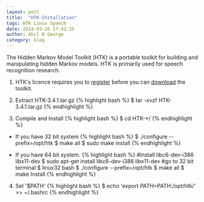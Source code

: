 ```yaml
---
layout: post
title:  "HTK-Installation"
tags: HTK Linux Speech
date: 2014-03-26 17:41:25
author: Abil N George
category: blog
---
```


The Hidden Markov Model Toolkit (HTK) is a portable toolkit for building and manipulating hidden Markov models. HTK is primarily used for speech recognition research.


1.	HTK's licence requires you to [register](http://htk.eng.cam.ac.uk/register.shtml) before you can [download](http://htk.eng.cam.ac.uk/download.shtml) the toolkit.

2. Extract HTK-3.4.1.tar.gz {% highlight bash %}
$ tar -xvzf HTK-3.4.1.tar.gz
{% endhighlight %}

3. Compile and Install {% highlight bash %}
$ cd HTK-*/
{% endhighlight %}

 * If you have 32 bit system {% highlight bash %}
 $ ./configure --prefix=/opt/htk
 $ make all
 $ sudo make install
{% endhighlight %}

 * If you have 64 bit system. {% highlight bash %}
#Install libc6-dev-i386 libx11-dev 
$ sudo apt-get install libc6-dev-i386 libx11-dev
#go to 32 bit terminal
$ linux32 bash
$ ./configure --prefix=/opt/htk
$ make all
$ make Install
{% endhighlight %}

4. Set '$PATH' {% highlight bash %}
 $ echo 'export $PATH=$PATH:/opt/htk/' >> ~/.bashrc
{% endhighlight %}


